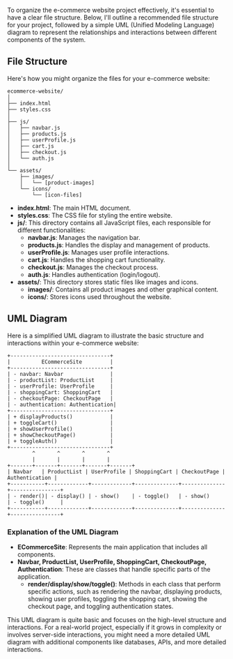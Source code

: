 To organize the e-commerce website project effectively, it's essential to have a clear file structure. Below, I'll outline a recommended file structure for your project, followed by a simple UML (Unified Modeling Language) diagram to represent the relationships and interactions between different components of the system.

## File Structure

Here's how you might organize the files for your e-commerce website:

```
ecommerce-website/
│
├── index.html
├── styles.css
│
├── js/
│   ├── navbar.js
│   ├── products.js
│   ├── userProfile.js
│   ├── cart.js
│   ├── checkout.js
│   └── auth.js
│
└── assets/
    ├── images/
    │   └── [product-images]
    └── icons/
        └── [icon-files]
```

- **index.html**: The main HTML document.
- **styles.css**: The CSS file for styling the entire website.
- **js/**: This directory contains all JavaScript files, each responsible for different functionalities:
  - **navbar.js**: Manages the navigation bar.
  - **products.js**: Handles the display and management of products.
  - **userProfile.js**: Manages user profile interactions.
  - **cart.js**: Handles the shopping cart functionality.
  - **checkout.js**: Manages the checkout process.
  - **auth.js**: Handles authentication (login/logout).
- **assets/**: This directory stores static files like images and icons.
  - **images/**: Contains all product images and other graphical content.
  - **icons/**: Stores icons used throughout the website.

## UML Diagram

Here is a simplified UML diagram to illustrate the basic structure and interactions within your e-commerce website:

```plaintext
+--------------------------------+
|          ECommerceSite         |
+--------------------------------+
| - navbar: Navbar               |
| - productList: ProductList     |
| - userProfile: UserProfile     |
| - shoppingCart: ShoppingCart   |
| - checkoutPage: CheckoutPage   |
| - authentication: Authentication|
+--------------------------------+
| + displayProducts()            |
| + toggleCart()                 |
| + showUserProfile()            |
| + showCheckoutPage()           |
| + toggleAuth()                 |
+--------------------------------+
        ^       ^       ^       ^
        |       |       |       |
+-------+-------+-------+-------+-------+
| Navbar   | ProductList | UserProfile | ShoppingCart | CheckoutPage | Authentication |
+-----------+-------------+-------------+--------------+--------------+----------------+
| - render()| - display() | - show()    | - toggle()   | - show()     | - toggle()     |
+-----------+-------------+-------------+--------------+--------------+----------------+
```

### Explanation of the UML Diagram

- **ECommerceSite**: Represents the main application that includes all components.
- **Navbar, ProductList, UserProfile, ShoppingCart, CheckoutPage, Authentication**: These are classes that handle specific parts of the application.
  - **render/display/show/toggle()**: Methods in each class that perform specific actions, such as rendering the navbar, displaying products, showing user profiles, toggling the shopping cart, showing the checkout page, and toggling authentication states.

This UML diagram is quite basic and focuses on the high-level structure and interactions. For a real-world project, especially if it grows in complexity or involves server-side interactions, you might need a more detailed UML diagram with additional components like databases, APIs, and more detailed interactions.